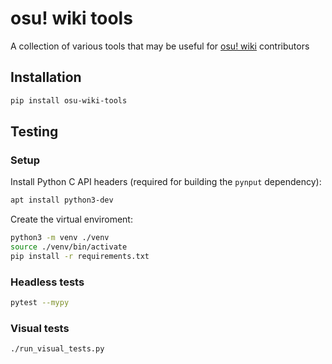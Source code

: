 # osu! wiki tools

A collection of various tools that may be useful for [osu! wiki](https://osu.ppy.sh/wiki/) contributors

## Installation

```sh
pip install osu-wiki-tools
```

## Testing

### Setup

Install Python C API headers (required for building the `pynput` dependency):

```sh
apt install python3-dev
```

Create the virtual enviroment:

```sh
python3 -m venv ./venv
source ./venv/bin/activate
pip install -r requirements.txt
```

### Headless tests

```sh
pytest --mypy
```

### Visual tests

```sh
./run_visual_tests.py
```
